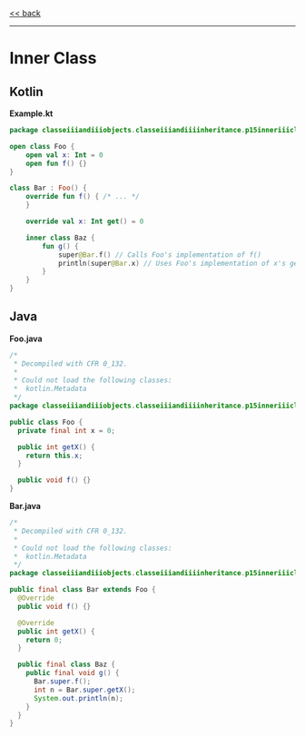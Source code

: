 
[<< back](https://github.com/tomasbjerre/yet-another-kotlin-vs-java-comparison)

-----------------------------

# Inner Class

## Kotlin

**Example.kt**

```kotlin
package classeiiiandiiiobjects.classeiiiandiiiinheritance.p15inneriiiclass

open class Foo {
    open val x: Int = 0
    open fun f() {}
}

class Bar : Foo() {
    override fun f() { /* ... */
    }

    override val x: Int get() = 0

    inner class Baz {
        fun g() {
            super@Bar.f() // Calls Foo's implementation of f()
            println(super@Bar.x) // Uses Foo's implementation of x's getter
        }
    }
}
```

## Java

**Foo.java**

```java
/*
 * Decompiled with CFR 0_132.
 *
 * Could not load the following classes:
 *  kotlin.Metadata
 */
package classeiiiandiiiobjects.classeiiiandiiiinheritance.p15inneriiiclass;

public class Foo {
  private final int x = 0;

  public int getX() {
    return this.x;
  }

  public void f() {}
}

```

**Bar.java**

```java
/*
 * Decompiled with CFR 0_132.
 *
 * Could not load the following classes:
 *  kotlin.Metadata
 */
package classeiiiandiiiobjects.classeiiiandiiiinheritance.p15inneriiiclass;

public final class Bar extends Foo {
  @Override
  public void f() {}

  @Override
  public int getX() {
    return 0;
  }

  public final class Baz {
    public final void g() {
      Bar.super.f();
      int n = Bar.super.getX();
      System.out.println(n);
    }
  }
}

```
